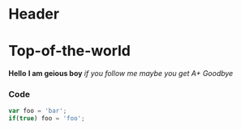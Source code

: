 # Header
# Top-of-the-world
**Hello**
**I am geious boy**
*if you follow me maybe you get A+*
*Goodbye*
### Code
```javascript
var foo = 'bar';
if(true) foo = 'foo';
```
